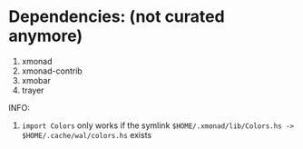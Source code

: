 # Dependencies: (not curated anymore)
1. xmonad
2. xmonad-contrib
3. xmobar
4. trayer

INFO:
1. `import Colors` only works if the symlink `$HOME/.xmonad/lib/Colors.hs -> $HOME/.cache/wal/colors.hs` exists
